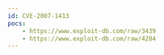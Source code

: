 ```yaml
---
id: CVE-2007-1413
pocs:
    - https://www.exploit-db.com/raw/3439
    - https://www.exploit-db.com/raw/4204
---
```

